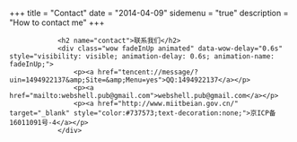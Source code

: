 +++
title = "Contact"
date = "2014-04-09"
sidemenu = "true"
description = "How to contact me"
+++

                <h2 name="contact">联系我们</h2>
                <div class="wow fadeInUp animated" data-wow-delay="0.6s" style="visibility: visible; animation-delay: 0.6s; animation-name: fadeInUp;">
                    <p><a href="tencent://message/?uin=1494922137&amp;Site=&amp;Menu=yes">QQ:1494922137</a></p>
                    <p><a href="mailto:webshell.pub@gmail.com">webshell.pub@gmail.com</a></p>
                    <p><a href="http://www.miitbeian.gov.cn/" target="_blank" style="color:#737573;text-decoration:none;">京ICP备16011091号-4</a></p>
                </div>
